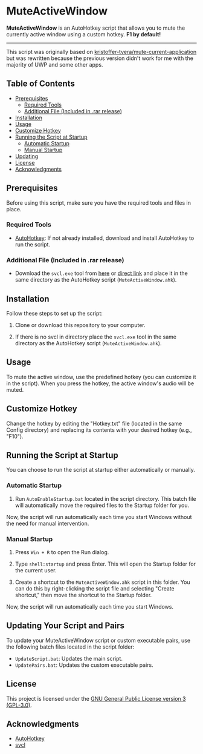 # MuteActiveWindow

**MuteActiveWindow** is an AutoHotkey script that allows you to mute the currently active window using a custom hotkey. **F1 by default!**

---

This script was originally based on [kristoffer-tvera/mute-current-application](https://github.com/kristoffer-tvera/mute-current-application) but was rewritten because the previous version didn't work for me with the majority of UWP and some other apps.

## Table of Contents

- [Prerequisites](#prerequisites)
  - [Required Tools](#required-tools)
  - [Additional File (Included in .rar release)](#additional-file-included-in-rar-release)
- [Installation](#installation)
- [Usage](#usage)
- [Customize Hotkey](#customize-hotkey)
- [Running the Script at Startup](#running-the-script-at-startup)
  - [Automatic Startup](#automatic-startup)
  - [Manual Startup](#manual-startup)
- [Updating](#updating-your-script-and-pairs)
- [License](#license)
- [Acknowledgments](#acknowledgments)

## Prerequisites

Before using this script, make sure you have the required tools and files in place.

### Required Tools

- [AutoHotkey](https://www.autohotkey.com/): If not already installed, download and install AutoHotkey to run the script.

### Additional File (Included in .rar release)

- Download the `svcl.exe` tool from [here](https://www.nirsoft.net/utils/sound_volume_command_line.html) or [direct link](https://www.nirsoft.net/utils/svcl-x64.zip) and place it in the same directory as the AutoHotkey script (`MuteActiveWindow.ahk`).

## Installation

Follow these steps to set up the script:

1. Clone or download this repository to your computer.

2. If there is no svcl in directory place the `svcl.exe` tool in the same directory as the AutoHotkey script (`MuteActiveWindow.ahk`).

## Usage

To mute the active window, use the predefined hotkey (you can customize it in the script). When you press the hotkey, the active window's audio will be muted.

## Customize Hotkey

Change the hotkey by editing the "Hotkey.txt" file (located in the same Config directory) and replacing its contents with your desired hotkey (e.g., "F10").

## Running the Script at Startup

You can choose to run the script at startup either automatically or manually.

### Automatic Startup

1. Run `AutoEnableStartup.bat` located in the script directory. This batch file will automatically move the required files to the Startup folder for you.

Now, the script will run automatically each time you start Windows without the need for manual intervention.

### Manual Startup

1. Press `Win + R` to open the Run dialog.

2. Type `shell:startup` and press Enter. This will open the Startup folder for the current user.

3. Create a shortcut to the `MuteActiveWindow.ahk` script in this folder. You can do this by right-clicking the script file and selecting "Create shortcut," then move the shortcut to the Startup folder.

Now, the script will run automatically each time you start Windows.

## Updating Your Script and Pairs

To update your MuteActiveWindow script or custom executable pairs, use the following batch files located in the script folder:

- `UpdateScript.bat`: Updates the main script.
- `UpdatePairs.bat`: Updates the custom executable pairs.

## License

This project is licensed under the [GNU General Public License version 3 (GPL-3.0)](LICENSE).

## Acknowledgments

- [AutoHotkey](https://www.autohotkey.com/)
- [svcl](https://www.nirsoft.net/utils/sound_volume_command_line.html)
